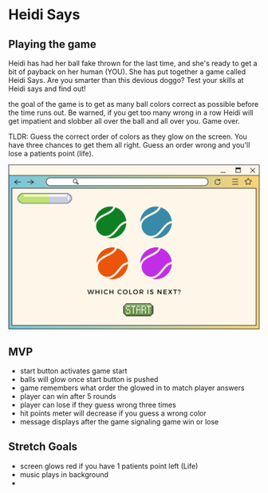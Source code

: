 # Heidi Says
 ## Playing the game
 Heidi has had her ball fake thrown for the last time, and she's ready to get a bit of payback on her human (YOU). She has put together a game called Heidi Says. Are you smarter than this devious doggo? Test your skills at Heidi says and find out!

 the goal of the game is to get as many ball colors correct as possible before the time runs out. Be warned, if you get too many wrong in a row Heidi will get impatient and slobber all over the ball and all over you. Game over. 

 TLDR: Guess the correct order of colors as they glow on the screen. You have three chances to get them all right. Guess an order wrong and you'll lose a patients point (life). 

 ![Wireframe](Heidi-says.jpg)

 ## MVP
- start button activates game start
- balls will glow once start button is pushed
- game remembers what order the glowed in to match player answers
- player can win after 5 rounds
- player can lose if they guess wrong three times
- hit points meter will decrease if you guess a wrong color
- message displays after the game signaling game win or lose

 ## Stretch Goals
 - screen glows red if you have 1 patients point left (Life)
 - music plays in background
 - 